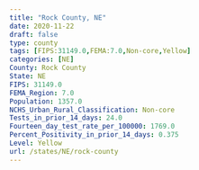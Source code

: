 ```yaml
---
title: "Rock County, NE"
date: 2020-11-22
draft: false
type: county
tags: [FIPS:31149.0,FEMA:7.0,Non-core,Yellow]
categories: [NE]
County: Rock County
State: NE
FIPS: 31149.0
FEMA_Region: 7.0
Population: 1357.0
NCHS_Urban_Rural_Classification: Non-core
Tests_in_prior_14_days: 24.0
Fourteen_day_test_rate_per_100000: 1769.0
Percent_Positivity_in_prior_14_days: 0.375
Level: Yellow
url: /states/NE/rock-county
---
```



